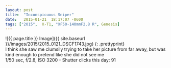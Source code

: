 ```yaml
---
layout: post
title:  "Inconspicuous Sniper"
date:   2015-01-21  18:17:07 -0600
tags: ["2015",  X-T1, "XF50-140mmF2.8 R", Genesis]
---
```

![{{ page.title }} Image]({{ site.baseurl }}/images/2015/2015_0121_DSCF1743.jpg)
{: .prettyprint}  
I think she saw me clumsily trying to take her picture from far away, but was kind enough to pretend like she did not see me  
1/50 sec, f/2.8, ISO 3200 - Shutter clicks this day: 91